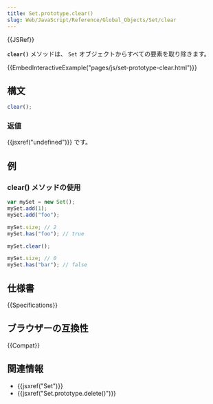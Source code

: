 ```yaml
---
title: Set.prototype.clear()
slug: Web/JavaScript/Reference/Global_Objects/Set/clear
---
```


{{JSRef}}

**`clear()`** メソッドは、 `Set` オブジェクトからすべての要素を取り除きます。

{{EmbedInteractiveExample("pages/js/set-prototype-clear.html")}}

## 構文

```js
clear();
```

### 返値

{{jsxref("undefined")}} です。

## 例

### clear() メソッドの使用

```js
var mySet = new Set();
mySet.add(1);
mySet.add("foo");

mySet.size; // 2
mySet.has("foo"); // true

mySet.clear();

mySet.size; // 0
mySet.has("bar"); // false
```

## 仕様書

{{Specifications}}

## ブラウザーの互換性

{{Compat}}

## 関連情報

- {{jsxref("Set")}}
- {{jsxref("Set.prototype.delete()")}}
